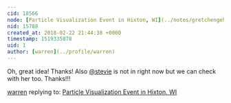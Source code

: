 ```yaml
---
cid: 18566
node: [Particle Visualization Event in Hixton, WI](../notes/gretchengehrke/02-20-2018/particle-visualization-event-in-hixton-wi)
nid: 15788
created_at: 2018-02-22 21:44:38 +0000
timestamp: 1519335878
uid: 1
author: [warren](../profile/warren)
---
```


Oh, great idea! Thanks! Also [@stevie](/profile/stevie) is not in right now but we can check with her too. Thanks!!!

[warren](../profile/warren) replying to: [Particle Visualization Event in Hixton, WI](../notes/gretchengehrke/02-20-2018/particle-visualization-event-in-hixton-wi)


